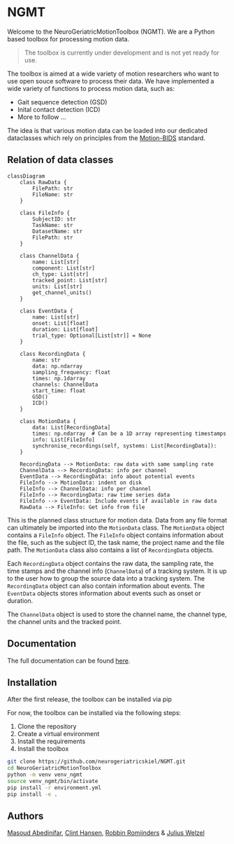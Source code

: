 # NGMT

Welcome to the NeuroGeriatricMotionToolbox (NGMT). We are a Python based toolbox for processing motion data.

> The toolbox is currently under development and is not yet ready for use.

The toolbox is aimed at a wide variety of motion researchers who want to use open souce software to process their data.
We have implemented a wide variety of functions to process motion data, such as:
-   Gait sequence detection (GSD)
-   Inital contact detection (ICD)
-   More to follow ...

The idea is that various motion data can be loaded into our dedicated dataclasses which rely on principles from the [Motion-BIDS](https://bids-specification.readthedocs.io/en/latest/modality-specific-files/motion.html) standard.

## Relation of data classes
```mermaid
classDiagram
    class RawData {
        FilePath: str
        FileName: str
    }

    class FileInfo {
        SubjectID: str
        TaskName: str
        DatasetName: str
        FilePath: str
    }

    class ChannelData {
        name: List[str]
        component: List[str]
        ch_type: List[str]
        tracked_point: List[str]
        units: List[str]
        get_channel_units()
    }

    class EventData {
        name: List[str]
        onset: List[float]
        duration: List[float]
        trial_type: Optional[List[str]] = None
    }

    class RecordingData {
        name: str
        data: np.ndarray
        sampling_frequency: float
        times: np.1darray
        channels: ChannelData
        start_time: float
        GSD()
        ICD()
    }

    class MotionData {
        data: List[RecordingData]
        times: np.ndarray  # Can be a 1D array representing timestamps
        info: List[FileInfo]
        synchronise_recordings(self, systems: List[RecordingData]):
    }

    RecordingData --> MotionData: raw data with same sampling rate
    ChannelData --> RecordingData: info per channel
    EventData --> RecordingData: info about potential events
    FileInfo --> MotionData: indent on disk
    FileInfo --> ChannelData: info per channel 
    FileInfo --> RecordingData: raw time series data
    FileInfo --> EventData: Include events if available in raw data
    RawData --> FileInfo: Get info from file
```

This is the planned class structure for motion data. Data from any file format can ultimately be imported into the `MotionData` class. The `MotionData` object contains a `FileInfo` object. The `FileInfo` object contains information about the file, such as the subject ID, the task name, the project name and the file path. The `MotionData` class also contains a list of `RecordingData` objects. 

Each `RecordingData` object contains the raw data, the sampling rate, the time stamps and the channel info (`ChannelData`) of a tracking system. It is up to the user how to group the source data into a tracking system.
The `RecordingData` object can also contain information about events. The `EventData` objects stores information about events such as onset or duration.

The `ChannelData` object is used to store the channel name, the channel type, the channel units and the tracked point.

## Documentation
The full documentation can be found [here](https://neurogeriatricskiel.github.io/NGMT/).

## Installation
After the first release, the toolbox can be installed via pip

For now, the toolbox can be installed via the following steps:
1. Clone the repository
2. Create a virtual environment
3. Install the requirements
4. Install the toolbox

```bash
git clone https://github.com/neurogeriatricskiel/NGMT.git
cd NeuroGeriatricMotionToolbox
python -m venv venv_ngmt
source venv_ngmt/bin/activate
pip install -r environment.yml
pip install -e .
```

## Authors

[Masoud Abedinifar](https://github.com/masoudabedinifar), [Clint Hansen](mailto:c.hansen@neurologie.uni-kiel.de), [Robbin Romijnders](https://github.com/rmndrs89) & [Julius Welzel](https://github.com/JuliusWelzel)
